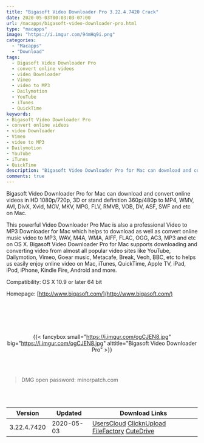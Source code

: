 ```yaml
---
title: "Bigasoft Video Downloader Pro 3.22.4.7420 Crack"
date: 2020-05-03T00:03:03-07:00
url: /macapps/bigasoft-video-downloader-pro.html
type: "macapps"
image: "https://i.imgur.com/94mHq9i.png"
categories:
  - "Macapps"
  - "Download"
tags:
  - Bigasoft Video Downloader Pro
  - convert online videos
  - video Downloader
  - Vimeo
  - video to MP3
  - Dailymotion
  - YouTube
  - iTunes
  - QuickTime
keywords:
- Bigasoft Video Downloader Pro
- convert online videos
- video Downloader
- Vimeo
- video to MP3
- Dailymotion
- YouTube
- iTunes
- QuickTime
description: "Bigasoft Video Downloader Pro for Mac can download and convert online videos in HD 1080p/720p, 3D or stand definition 360p/480p to MP4, WMV, AVI, DivX, Xvid, MOV, MKV, MPG, FLV, RMVB, VOB, DV, ASF, SWF and etc on Mac"
comments: true
---
```


Bigasoft Video Downloader Pro for Mac can download and convert online videos in HD 1080p/720p, 3D or stand definition 360p/480p to MP4, WMV, AVI, DivX, Xvid, MOV, MKV, MPG, FLV, RMVB, VOB, DV, ASF, SWF and etc on Mac.


This powerful Video Downloader Pro Mac is also a professional Video to MP3 Downloader for Mac which helps to download as well as convert online music video to MP3, WAV, M4A, WMA, AIFF, FLAC, OGG, AC3, MP3 and etc on OS X. Bigasoft Video Downloader Pro for Mac supports downloading and converting video from almost all popular video sites like YouTube, Dailymotion, Vimeo, Goear music, Metacafe, Break, Veoh, BBC, etc to helps us easily enjoy online video on Mac, iTunes, QuickTime, Apple TV, iPad, iPod, iPhone, Kindle Fire, Android and more.



Compatibility: OS X 10.9 or later 64 bit

Homepage: [http://www.bigasoft.com/](http://www.bigasoft.com/)

<br/>
<br/>
<script async src="https://pagead2.googlesyndication.com/pagead/js/adsbygoogle.js"></script>
<ins class="adsbygoogle"
     style="display:block; text-align:center;"
     data-ad-layout="in-article"
     data-ad-format="fluid"
     data-ad-client="ca-pub-8746275014476192"
     data-ad-slot="5144997159"></ins>
<script>
     (adsbygoogle = window.adsbygoogle || []).push({});
</script>
<br/>
<br/>


<center>

{{< fancybox small="https://i.imgur.com/ogCJEN8.jpg" big="https://i.imgur.com/ogCJEN8.jpg" alttitle="Bigasoft Video Downloader Pro" >}}

</center>

<br/>
<br/>


> DMG open password: minorpatch.com

<br/>

<br/>
<div id="history_version" class="history_version">

| Version | Updated | Download Links |
| ---- | ---- | ---- |
| 3.22.4.7420 | 2020-05-03 | [UsersCloud](https://ouo.io/8mRUtB)   [ClicknUpload](https://ouo.io/biIRfA)   [FileFactory](https://ouo.io/Jb2fvvx)   [CuteDrive](https://ouo.io/dI4q6OQ) |

</div>
